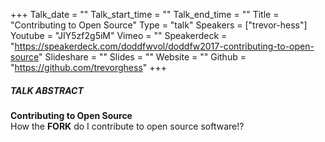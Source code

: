 +++
Talk_date = ""
Talk_start_time = ""
Talk_end_time = ""
Title = "Contributing to Open Source"
Type = "talk"
Speakers = ["trevor-hess"]
Youtube = "JIY5zf2g5iM"
Vimeo = ""
Speakerdeck = "https://speakerdeck.com/doddfwvol/doddfw2017-contributing-to-open-source"
Slideshare = ""
Slides = ""
Website = ""
Github = "https://github.com/trevorghess"
+++

##### TALK ABSTRACT

<strong>Contributing to Open Source</strong><br>
How the <strong>FORK</strong> do I contribute to open source software!?